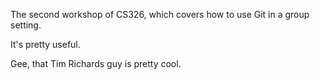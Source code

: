 
The second workshop of CS326, which covers how to use Git in a group setting.

It's pretty useful.

Gee, that Tim Richards guy is pretty cool.
